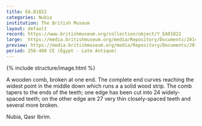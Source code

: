 ```yaml
---
title: EA.81822
categories: Nubia
institution: The British Museum
layout: default
record: https://www.britishmuseum.org/collection/object/Y_EA81822
large:  https://media.britishmuseum.org/media/Repository/Documents/2014_11/5_12/82929958_e365_49d3_8a0e_a3da00c676ed/mid_01195940_001.jpg
preview: https://media.britishmuseum.org/media/Repository/Documents/2014_11/5_12/82929958_e365_49d3_8a0e_a3da00c676ed/small_01195940_001.jpg
period: 250-400 CE (Egypt - Late Antique)
---
```

{% include structure/image.html %}

A wooden comb, broken at one end. The complete end curves reaching the widest point in the middle down which runs a a solid wood strip. The comb tapers to the ends of the teeth; one edge has been cut into 24 widely-spaced teeth; on the other edge are 27 very thin closely-spaced teeth and several more broken.


Nubia, Qasr Ibrim.
